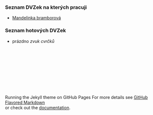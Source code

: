 ### Seznam DVZek na kterých pracuji

- [Mandelinka bramborová](./dvz-mandelinka/Mandelinka%20bramborová.html)

### Seznam hotových DVZek

- prázdno *zvuk cvrčků*

\
\
\
\
\
\
\
\
\
Running the Jekyll theme on GitHub Pages
For more details see [GitHub Flavored Markdown](https://guides.github.com/features/mastering-markdown/) \
or check out the [documentation](https://docs.github.com/categories/github-pages-basics/).